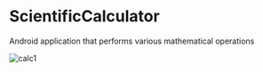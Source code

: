 # ScientificCalculator
Android application that performs various mathematical operations

![calc1](https://user-images.githubusercontent.com/52827017/92380447-d2729f80-f126-11ea-9016-e67c0922f611.jpeg)
